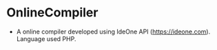 # OnlineCompiler
* A online compiler developed using IdeOne API (https://ideone.com). Language used PHP.

